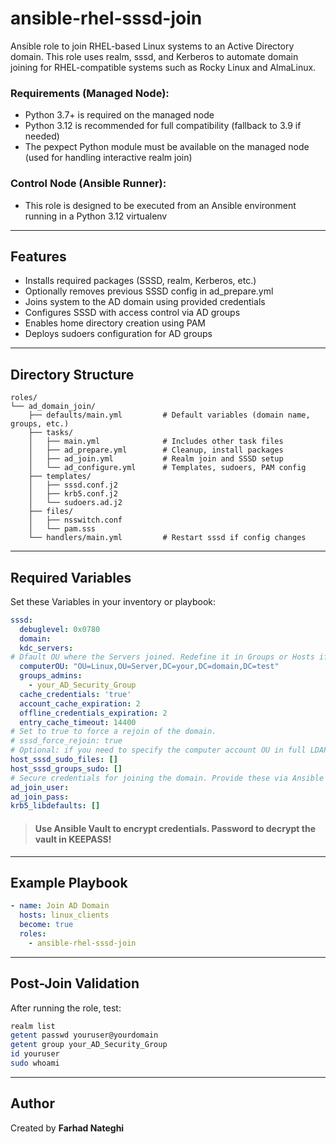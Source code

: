 # ansible-rhel-sssd-join
Ansible role to join RHEL-based Linux systems to an Active Directory domain.
This role uses realm, sssd, and Kerberos to automate domain joining for RHEL-compatible systems such as Rocky Linux and AlmaLinux.

### Requirements (Managed Node):

- Python 3.7+ is required on the managed node
- Python 3.12 is recommended for full compatibility (fallback to 3.9 if needed)
- The pexpect Python module must be available on the managed node (used for handling interactive realm join)

### Control Node (Ansible Runner):
- This role is designed to be executed from an Ansible environment running in a Python 3.12 virtualenv

---

## Features
- Installs required packages (SSSD, realm, Kerberos, etc.)
- Optionally removes previous SSSD config in ad_prepare.yml
- Joins system to the AD domain using provided credentials
- Configures SSSD with access control via AD groups
- Enables home directory creation using PAM
- Deploys sudoers configuration for AD groups

---

## Directory Structure
```
roles/
└── ad_domain_join/
    ├── defaults/main.yml         # Default variables (domain name, groups, etc.)
    ├── tasks/
    │   ├── main.yml              # Includes other task files
    │   ├── ad_prepare.yml        # Cleanup, install packages
    │   ├── ad_join.yml           # Realm join and SSSD setup
    │   └── ad_configure.yml      # Templates, sudoers, PAM config
    ├── templates/
    │   ├── sssd.conf.j2
    │   ├── krb5.conf.j2
    │   └── sudoers.ad.j2
    ├── files/
    │   ├── nsswitch.conf
    │   └── pam.sss
    └── handlers/main.yml         # Restart sssd if config changes
```

---

## Required Variables
Set these Variables in your inventory or playbook:

```yaml
sssd:
  debuglevel: 0x0780
  domain:
  kdc_servers:
# Dfault OU where the Servers joined. Redefine it in Groups or Hosts if you want them in a different OU.
  computerOU: "OU=Linux,OU=Server,DC=your,DC=domain,DC=test"
  groups_admins:
    - your_AD_Security_Group
  cache_credentials: 'true'
  account_cache_expiration: 2
  offline_credentials_expiration: 2
  entry_cache_timeout: 14400
# Set to true to force a rejoin of the domain.
# sssd_force_rejoin: true
# Optional: if you need to specify the computer account OU in full LDAP DN format.
host_sssd_sudo_files: []
host_sssd_groups_sudo: []
# Secure credentials for joining the domain. Provide these via Ansible Vault or extra-vars. Decryption pass --> KeePass
ad_join_user: 
ad_join_pass: 
krb5_libdefaults: []

```

> #### Use Ansible Vault to encrypt credentials. Password to decrypt the vault in KEEPASS!

---

## Example Playbook
```yaml
- name: Join AD Domain
  hosts: linux_clients
  become: true
  roles:
    - ansible-rhel-sssd-join
```

---

## Post-Join Validation
After running the role, test:

```bash
realm list
getent passwd youruser@yourdomain
getent group your_AD_Security_Group
id youruser
sudo whoami
```

---

## Author
Created by **Farhad Nateghi**
